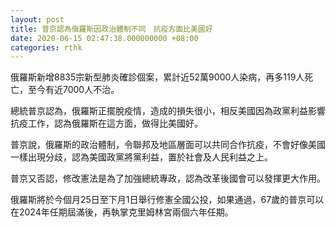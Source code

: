 ```yaml
---
layout: post
title: 普京認為俄羅斯因政治體制不同　抗疫方面比美國好
date: 2020-06-15 02:47:38.000000000 +08:00
categories: rthk
---
```


俄羅斯新增8835宗新型肺炎確診個案，累計近52萬9000人染病，再多119人死亡，至今有近7000人不治。

總統普京認為，俄羅斯正擺脫疫情，造成的損失很小，相反美國因為政黨利益影響抗疫工作，認為俄羅斯在這方面，做得比美國好。

普京說，俄羅斯的政治體制，令聯邦及地區層面可以共同合作抗疫，不會好像美國一樣出現分歧，認為美國政黨將黨利益，置於社會及人民利益之上。

普京又否認，修改憲法是為了加強總統專政，認為改革後國會可以發揮更大作用。

俄羅斯將於今個月25日至下月1日舉行修憲全國公投，如果通過，67歲的普京可以在2024年任期屆滿後，再執掌克里姆林宮兩個六年任期。
